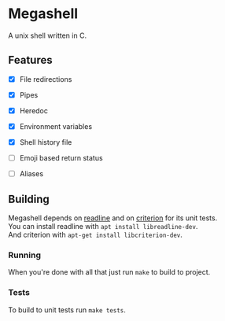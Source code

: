 # Megashell
A unix shell written in C.

## Features
- [x] File redirections
- [x] Pipes
- [x] Heredoc
- [x] Environment variables
- [x] Shell history file
- [ ] Emoji based return status
- [ ] Aliases


## Building
Megashell depends on [readline](https://tiswww.case.edu/php/chet/readline/rltop.html) and on [criterion](https://github.com/Snaipe/Criterion#downloads) for its unit tests.  
You can install readline with `apt install libreadline-dev`.  
And criterion with `apt-get install libcriterion-dev`.

### Running
When you're done with all that just run `make` to build to project.
### Tests
To build to unit tests run `make tests`.
